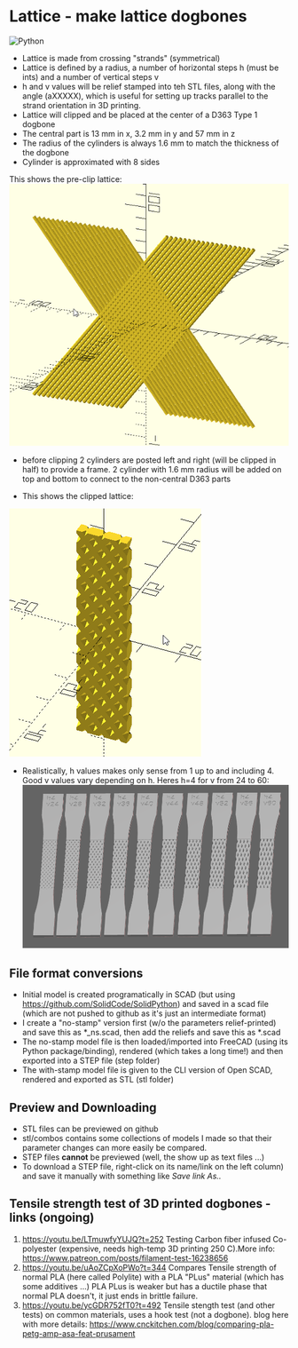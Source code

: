 # Lattice - make lattice dogbones

![Python](https://img.shields.io/badge/python-%2314354C.svg?style=for-the-badge&logo=python&logoColor=white)

- Lattice is made from crossing "strands" (symmetrical)
- Lattice is defined by a radius, a number of horizontal steps h (must be ints) and a number of vertical steps v
- h and v values will be relief stamped into teh STL files, along with the angle (aXXXXX), which is useful for setting up tracks parallel to the strand orientation in 3D printing.  
- Lattice will clipped and be placed at the center of a D363 Type 1 dogbone
- The central part is 13 mm in x, 3.2 mm in y and 57 mm in z  
- The radius of the cylinders is always 1.6 mm to match the thickness of the dogbone
- Cylinder is approximated with 8 sides  

This shows the pre-clip lattice:
![](/imgs/lattice.PNG)

- before clipping 2 cylinders are posted left and right (will be clipped in half) to provide a frame. 2 cylinder with 1.6 mm radius will be added on top and bottom to connect to the non-central D363 parts

- This shows the clipped lattice:

![](/imgs/clipped.PNG)

- Realistically, h values makes only sense from 1 up to and including 4. Good v values vary depending on h. Heres h=4 for v from 24 to 60:
![](/imgs/dogbones.PNG)

## File format conversions
- Initial model is created programatically in SCAD (but using https://github.com/SolidCode/SolidPython) and saved in a scad file (which are not pushed to github as it's just an intermediate format)
- I create a "no-stamp" version first (w/o the parameters relief-printed) and save this as *_ns.scad, then add the reliefs and save this as *.scad
- The no-stamp model file is then loaded/imported into FreeCAD (using its Python package/binding), rendered (which takes a long time!) and then exported into a STEP file (step folder)
- The with-stamp model file is given to the CLI version of Open SCAD, rendered and exported as STL (stl folder) 

## Preview and Downloading
- STL files can be previewed on github
- stl/combos contains some collections of models I made so that their parameter changes can more easily be compared.
- STEP files __cannot__ be previewed (well, the show up as text files ...)
- To download a STEP file, right-click on its name/link on the left column) and save it manually with something like _Save link As.._

## Tensile strength test of 3D printed dogbones - links (ongoing)
1) https://youtu.be/LTmuwfyYUJQ?t=252  Testing Carbon fiber infused Co-polyester (expensive, needs high-temp 3D printing 250 C).More info: https://www.patreon.com/posts/filament-test-16238656
2) https://youtu.be/uAoZCpXoPWo?t=344  Compares Tensile strength of normal PLA (here called Polylite) with a PLA "PLus" material  (which has some additives ...) PLA PLus is weaker but has a ductile phase that normal PLA doesn't, it just ends in brittle failure.
3) https://youtu.be/ycGDR752fT0?t=492  Tensile stength test (and other tests) on common materials, uses a hook test (not a dogbone). blog here with more details: https://www.cnckitchen.com/blog/comparing-pla-petg-amp-asa-feat-prusament  